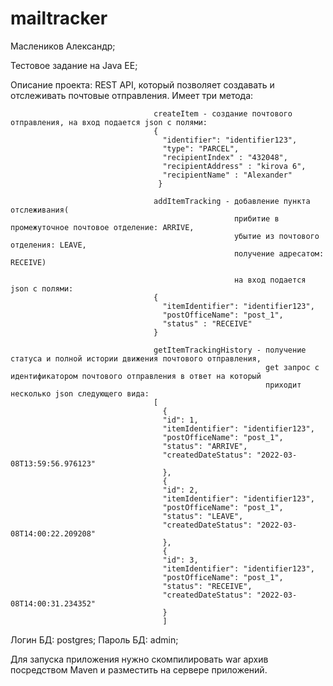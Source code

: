 # mailtracker

Маслеников Александр;

Тестовое задание на Java EE;

Описание проекта: REST API, который позволяет создавать и отслеживать почтовые отправления. 
                  Имеет три метода: 
                  
                                    createItem - создание почтового отправления, на вход подается json c полями:
                                    {
                                      "identifier": "identifier123",
                                      "type": "PARCEL",
                                      "recipientIndex" : "432048",
                                      "recipientAddress" : "kirova 6",
                                      "recipientName" : "Alexander"
                                     }
                                     
                                    addItemTracking - добавление пункта отслеживания(
                                                      прибитие в промежуточное почтовое отделение: ARRIVE,
                                                      убытие из почтового отделения: LEAVE,
                                                      получение адресатом: RECEIVE)
                                                      
                                                      на вход подается json с полями:
                                    {
                                      "itemIdentifier": "identifier123",
                                      "postOfficeName": "post_1",
                                      "status" : "RECEIVE"
                                    }
                                    
                                    getItemTrackingHistory - получение статуса и полной истории движения почтового отправления,
                                                             get запрос с идентификатором почтового отправления в ответ на который 
                                                             приходит несколько json следующего вида:
                                    [
                                      {
                                      "id": 1,
                                      "itemIdentifier": "identifier123",
                                      "postOfficeName": "post_1",
                                      "status": "ARRIVE",
                                      "createdDateStatus": "2022-03-08T13:59:56.976123"
                                      },
                                      {
                                      "id": 2,
                                      "itemIdentifier": "identifier123",
                                      "postOfficeName": "post_1",
                                      "status": "LEAVE",
                                      "createdDateStatus": "2022-03-08T14:00:22.209208"
                                      },
                                      {
                                      "id": 3,
                                      "itemIdentifier": "identifier123",
                                      "postOfficeName": "post_1",
                                      "status": "RECEIVE",
                                      "createdDateStatus": "2022-03-08T14:00:31.234352"
                                      }
                                      ]
                                   
Логин БД:  postgres;
Пароль БД: admin;

Для запуска приложения нужно скомпилировать war архив посредством Maven и разместить на сервере приложений.
